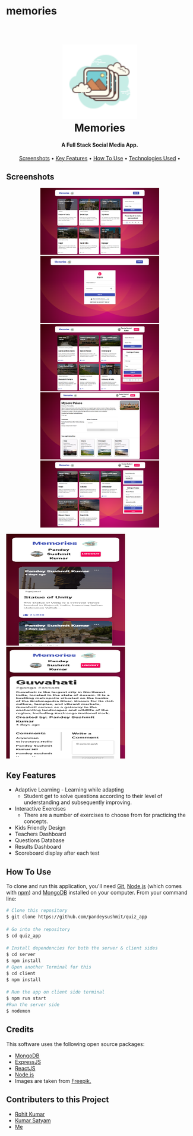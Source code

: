 # memories
<h1 align="center">
  <br>
  <a href=""><img src="https://raw.githubusercontent.com/pandeysushmit/memories/main/client/src/images/favicon.png" alt="Memories" height="200" width="200"></a>
  <br>
  Memories
  <br>
</h1>

<h4 align="center">A Full Stack Social Media App.</h4>

<p align="center">
</p>

<p align="center">
  <a href="#Screenshots">Screenshots</a> •
  <a href="#key-features">Key Features</a> •
  <a href="#how-to-use">How To Use</a> •
  <a href="#credits">Technologies Used</a> •
<!--   <a href="#contributers-to-this-project">Contributors</a> • -->
</p>


## Screenshots

<p align="center">
<img src="https://raw.githubusercontent.com/pandeysushmit/memories/main/screenshots/home_without_login.png" alt="home" height="180" width="320">
<img src="https://raw.githubusercontent.com/pandeysushmit/memories/main/screenshots/Auth.png" alt="auth" height="180" width="320">
<img src="https://raw.githubusercontent.com/pandeysushmit/memories/main/screenshots/pagination.png" alt="pagination" height="180" width="320">
<img src="https://raw.githubusercontent.com/pandeysushmit/memories/main/screenshots/post_details.png" alt="post details" height="180" width="320">
<img src="https://raw.githubusercontent.com/pandeysushmit/memories/main/screenshots/search.png" alt="search" height="180" width="320">
</p>
<img src="https://raw.githubusercontent.com/pandeysushmit/memories/main/screenshots/mobile_home.png" alt="search" height="300" width="320">
<img src="https://raw.githubusercontent.com/pandeysushmit/memories/main/screenshots/mobile_page_details.png" alt="search" height="300" width="320">

## Key Features

* Adaptive Learning - Learning while adapting
  - Student get to solve questions according to their level of understanding and subsequently improving.
* Interactive Exercises
  - There are a number of exercises to choose from for practicing the concepts.
* Kids Friendly Design  
* Teachers Dashboard
* Questions Database
* Results Dashboard
* Scoreboard display after each test

## How To Use

To clone and run this application, you'll need [Git](https://git-scm.com), [Node.js](https://nodejs.org/en/download/) (which comes with [npm](http://npmjs.com)) and [MongoDB](https://www.mongodb.com/try/download/community) installed on your computer. From your command line:

```bash
# Clone this repository
$ git clone https://github.com/pandeysushmit/quiz_app

# Go into the repository
$ cd quiz_app

# Install dependencies for both the server & client sides
$ cd server
$ npm install
# Open another Terminal for this
$ cd client
$ npm install

# Run the app on client side terminal
$ npm run start
#Run the server side
$ nodemon
```
## Credits

This software uses the following open source packages:

- [MongoDB](https://www.mongodb.com/)
- [ExpressJS](https://expressjs.com/)
- [ReactJS](https://react.dev/)
- [Node.js](https://nodejs.org/)
- Images are taken from <a href="https://www.freepik.com/">Freepik.</a>
## Contributers to this Project
- <a href="https://github.com/rohit-kumar1926">Rohit Kumar</a>
- <a href="https://github.com/kumarcodes3004">Kumar Satyam</a>
- <a href="https://github.com/pandeysushmit">Me</a>
